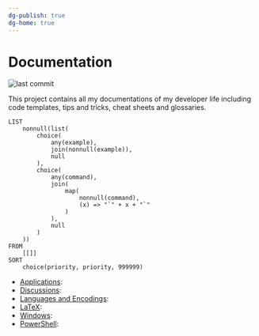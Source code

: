 ```yaml
---
dg-publish: true
dg-home: true
---
```


# Documentation 

![last commit](https://img.shields.io/github/last-commit/yetenol/doc?color=white)

This project contains all my documentations of my developer life including code templates, tips and tricks, cheat sheets and glossaries.

```dataview
LIST
    nonnull(list(
        choice(
            any(example),
            join(nonnull(example)),
            null
        ),
        choice(
            any(command),
            join(
                map(
                    nonnull(command), 
                    (x) => "`" + x + "`"
                )
            ),
            null
        )
    ))
FROM
    [[]]
SORT
    choice(priority, priority, 999999)
```

<ul class="dataview list-view-ul"><li><span><a aria-label-position="top" aria-label="Applications.md" data-href="Applications.md" href="Applications.md" class="internal-link" target="_blank" rel="noopener">Applications</a></span>: <ul class="dataview dataview-ul dataview-result-list-ul"></ul></li><li><span><a aria-label-position="top" aria-label="Discussions.md" data-href="Discussions.md" href="Discussions.md" class="internal-link" target="_blank" rel="noopener">Discussions</a></span>: <ul class="dataview dataview-ul dataview-result-list-ul"></ul></li><li><span><a aria-label-position="top" aria-label="Languages and Encodings.md" data-href="Languages and Encodings.md" href="Languages and Encodings.md" class="internal-link" target="_blank" rel="noopener">Languages and Encodings</a></span>: <ul class="dataview dataview-ul dataview-result-list-ul"></ul></li><li><span><a aria-label-position="top" aria-label="LaTeX.md" data-href="LaTeX.md" href="LaTeX.md" class="internal-link" target="_blank" rel="noopener">LaTeX</a></span>: <ul class="dataview dataview-ul dataview-result-list-ul"></ul></li><li><span><a aria-label-position="top" aria-label="Windows.md" data-href="Windows.md" href="Windows.md" class="internal-link" target="_blank" rel="noopener">Windows</a></span>: <ul class="dataview dataview-ul dataview-result-list-ul"></ul></li><li><span><a aria-label-position="top" aria-label="PowerShell.md" data-href="PowerShell.md" href="PowerShell.md" class="internal-link" target="_blank" rel="noopener">PowerShell</a></span>: <ul class="dataview dataview-ul dataview-result-list-ul"></ul></li></ul>
